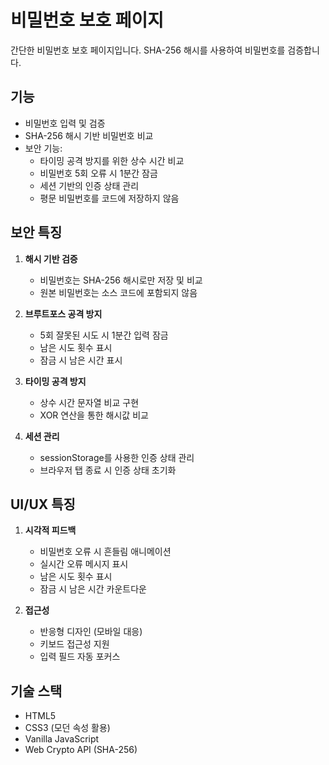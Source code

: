# 비밀번호 보호 페이지

간단한 비밀번호 보호 페이지입니다. SHA-256 해시를 사용하여 비밀번호를 검증합니다.

## 기능

- 비밀번호 입력 및 검증
- SHA-256 해시 기반 비밀번호 비교
- 보안 기능:
  - 타이밍 공격 방지를 위한 상수 시간 비교
  - 비밀번호 5회 오류 시 1분간 잠금
  - 세션 기반의 인증 상태 관리
  - 평문 비밀번호를 코드에 저장하지 않음

## 보안 특징

1. **해시 기반 검증**
   - 비밀번호는 SHA-256 해시로만 저장 및 비교
   - 원본 비밀번호는 소스 코드에 포함되지 않음

2. **브루트포스 공격 방지**
   - 5회 잘못된 시도 시 1분간 입력 잠금
   - 남은 시도 횟수 표시
   - 잠금 시 남은 시간 표시

3. **타이밍 공격 방지**
   - 상수 시간 문자열 비교 구현
   - XOR 연산을 통한 해시값 비교

4. **세션 관리**
   - sessionStorage를 사용한 인증 상태 관리
   - 브라우저 탭 종료 시 인증 상태 초기화

## UI/UX 특징

1. **시각적 피드백**
   - 비밀번호 오류 시 흔들림 애니메이션
   - 실시간 오류 메시지 표시
   - 남은 시도 횟수 표시
   - 잠금 시 남은 시간 카운트다운

2. **접근성**
   - 반응형 디자인 (모바일 대응)
   - 키보드 접근성 지원
   - 입력 필드 자동 포커스

## 기술 스택

- HTML5
- CSS3 (모던 속성 활용)
- Vanilla JavaScript
- Web Crypto API (SHA-256)

